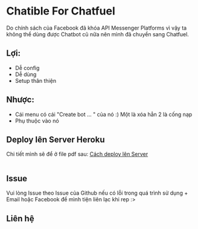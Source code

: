 # Chatible For Chatfuel
Do chính sách của Facebook đã khóa API Messenger Platforms vì vậy ta không thể dùng được Chatbot cũ nữa nên mình đã chuyển sang Chatfuel. 
## Lợi: 
- Dễ config
- Dễ dùng
- Setup thân thiện

## Nhược:
- Cái menu có cái "Create bot ... " của nó :) Một là xóa hẳn 2 là cống nạp
- Phụ thuộc vào nó

## Deploy lên Server Heroku
Chi tiết mình sẽ để ở file pdf sau: [Cách deploy lên Server]()

![]()

## Issue
Vui lòng Issue theo Issue của Github nếu có lỗi trong quá trình sử dụng + Email hoặc Facebook để mình tiện liên lạc khi rep :> 

## Liên hệ
